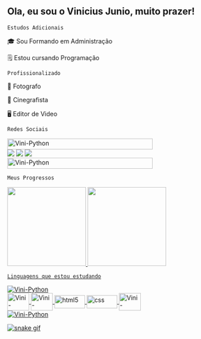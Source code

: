 ## Ola, eu sou o Vinicius Junio, muito prazer!

```Estudos Adicionais```

🎓 Sou Formando em Administração 

🗒️ Estou cursando Programação

```Profissionalizado```

📸 Fotografo

🎥 Cinegrafista

🖥️ Editor de Video

```Redes Sociais```

</div>
  <img align="center" alt="Vini-Python" height="25" width="333" src="https://user-images.githubusercontent.com/74038190/212284158-e840e285-664b-44d7-b79b-e264b5e54825.gif">
</div>
 
<div> 
  <a href="https://instagram.com/marcos.vjv" target="_blank"><img src="https://img.shields.io/badge/-Instagram-%23E4405F?style=for-the-badge&logo=instagram&logoColor=white" target="_blank"></a>
 	<a href="https://www.twitch.tv/viniciusjunioo" target="_blank"><img src="https://img.shields.io/badge/Twitch-9146FF?style=for-the-badge&logo=twitch&logoColor=white" target="_blank"></a>
  <a href="https://discord.gg/NRetmqbB" target="_blank"><img src="https://img.shields.io/badge/Discord-7289DA?style=for-the-badge&logo=discord&logoColor=white" target="_blank"></a>  
</div>

</div>
  <img align="center" alt="Vini-Python" height="25" width="333" src="https://user-images.githubusercontent.com/74038190/212284158-e840e285-664b-44d7-b79b-e264b5e54825.gif">
</div>

```Meus Progressos```

<div>
  <a href="https://github.com/viniciusjunio05">
  <img height="180em" src="https://github-readme-stats.vercel.app/api?username=viniciusjunio05&show_icons=true&theme=dark&include_all_commits=true&count_private=true"/> 
  <img height="180em" src="https://github-readme-stats.vercel.app/api/top-langs/?username=viniciusjunio05&layout=compact&langs_count=16&theme=dark"/>
</div>

```Linguagens que estou estudando```

<div>
  <img align="center" alt="Vini-Python" src="https://user-images.githubusercontent.com/74038190/212284100-561aa473-3905-4a80-b561-0d28506553ee.gif">
</div>

<div>
  <img align="center" alt="Vini-Python" height="40" width="50" src="https://user-images.githubusercontent.com/74038190/212284087-bbe7e430-757e-4901-90bf-4cd2ce3e1852.gif">
  <img align="center" alt="Vini-Python" height="40" width="50" src="https://raw.githubusercontent.com/devicons/devicon/master/icons/python/python-original.svg">
  <img align="center" alt="html5" height="30" width="70" src="https://img.shields.io/badge/HTML5-E34F26?style=for-the-badge&logo=html5&logoColor=white" />
  <img align="center" alt="css" height="30" width="70" src="https://img.shields.io/badge/CSS3-1572B6?style=for-the-badge&logo=css3&logoColor=white" />
  <img align="center" alt="Vini-Python" height="40" width="50" src="https://user-images.githubusercontent.com/74038190/212284087-bbe7e430-757e-4901-90bf-4cd2ce3e1852.gif">
</div>

<div>
  <img align="center" alt="Vini-Python" src="https://user-images.githubusercontent.com/74038190/212284100-561aa473-3905-4a80-b561-0d28506553ee.gif">
</div>

![snake gif](https://github.com/viniciusjunio05/viniciusjunio05/blob/output/github-user-contribution.svg)

